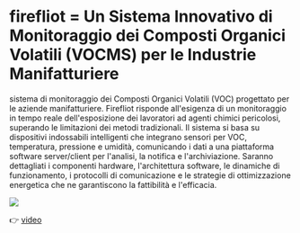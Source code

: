 # firefliot = Un Sistema Innovativo di Monitoraggio dei Composti Organici Volatili (VOCMS) per le Industrie Manifatturiere

sistema di monitoraggio dei Composti Organici Volatili (VOC) progettato per le aziende manifatturiere. Firefliot risponde all'esigenza di un monitoraggio in tempo reale dell'esposizione dei lavoratori ad agenti chimici pericolosi, superando le limitazioni dei metodi tradizionali. Il sistema si basa su dispositivi indossabili intelligenti che integrano sensori per VOC, temperatura, pressione e umidità, comunicando i dati a una piattaforma software server/client per l'analisi, la notifica e l'archiviazione. Saranno dettagliati i componenti hardware, l'architettura software, le dinamiche di funzionamento, i protocolli di comunicazione e le strategie di ottimizzazione energetica che ne garantiscono la fattibilità e l'efficacia. 

<image src="./imgs/firefliot2.gif">

👉 [video](https://www.youtube.com/watch?v=v1jNsxa7Dnk)
